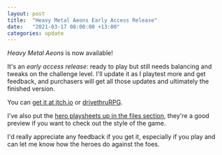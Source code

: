 ```yaml
---
layout: post
title:  "Heavy Metal Aeons Early Access Release"
date:   "2021-03-17 08:00:00 +13:00"
categories: update
---
```

_Heavy Metal Aeons_ is now available! 

It's an *early access release*: ready to play but still needs balancing and tweaks on the challenge level. I'll update it as I playtest more and get feedback, and purchasers will get all those updates and ultimately the finished version.

You can [get it at itch.io](https://genericgames.itch.io/heavy-metal-aeons) or [drivethruRPG](https://www.drivethrurpg.com/product/350506/Heavy-Metal-Aeons). 

I've also put the [hero playsheets up in the files section](/files/Heavy-Metal-Aeons-hero-playsheets.zip), they're a good preview if you want to check out the style of the game.

I'd really appreciate any feedback if you get it, especially if you play and can let me know how the heroes do against the foes.
